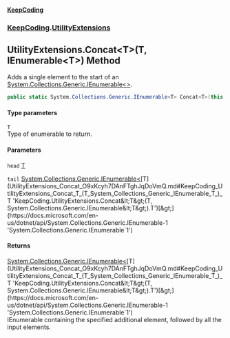 #### [KeepCoding](index.md 'index')
### [KeepCoding](KeepCoding.md 'KeepCoding').[UtilityExtensions](UtilityExtensions.md 'KeepCoding.UtilityExtensions')
## UtilityExtensions.Concat&lt;T&gt;(T, IEnumerable&lt;T&gt;) Method
Adds a single element to the start of an [System.Collections.Generic.IEnumerable&lt;&gt;](https://docs.microsoft.com/en-us/dotnet/api/System.Collections.Generic.IEnumerable-1 'System.Collections.Generic.IEnumerable`1').
```csharp
public static System.Collections.Generic.IEnumerable<T> Concat<T>(this T head, System.Collections.Generic.IEnumerable<T> tail);
```
#### Type parameters
<a name='KeepCoding_UtilityExtensions_Concat_T_(T_System_Collections_Generic_IEnumerable_T_)_T'></a>
`T`  
Type of enumerable to return.
  
#### Parameters
<a name='KeepCoding_UtilityExtensions_Concat_T_(T_System_Collections_Generic_IEnumerable_T_)_head'></a>
`head` [T](UtilityExtensions_Concat_O9xKcyh7DAnFTghJqDoVmQ.md#KeepCoding_UtilityExtensions_Concat_T_(T_System_Collections_Generic_IEnumerable_T_)_T 'KeepCoding.UtilityExtensions.Concat&lt;T&gt;(T, System.Collections.Generic.IEnumerable&lt;T&gt;).T')  
  
<a name='KeepCoding_UtilityExtensions_Concat_T_(T_System_Collections_Generic_IEnumerable_T_)_tail'></a>
`tail` [System.Collections.Generic.IEnumerable&lt;](https://docs.microsoft.com/en-us/dotnet/api/System.Collections.Generic.IEnumerable-1 'System.Collections.Generic.IEnumerable`1')[T](UtilityExtensions_Concat_O9xKcyh7DAnFTghJqDoVmQ.md#KeepCoding_UtilityExtensions_Concat_T_(T_System_Collections_Generic_IEnumerable_T_)_T 'KeepCoding.UtilityExtensions.Concat&lt;T&gt;(T, System.Collections.Generic.IEnumerable&lt;T&gt;).T')[&gt;](https://docs.microsoft.com/en-us/dotnet/api/System.Collections.Generic.IEnumerable-1 'System.Collections.Generic.IEnumerable`1')  
  
#### Returns
[System.Collections.Generic.IEnumerable&lt;](https://docs.microsoft.com/en-us/dotnet/api/System.Collections.Generic.IEnumerable-1 'System.Collections.Generic.IEnumerable`1')[T](UtilityExtensions_Concat_O9xKcyh7DAnFTghJqDoVmQ.md#KeepCoding_UtilityExtensions_Concat_T_(T_System_Collections_Generic_IEnumerable_T_)_T 'KeepCoding.UtilityExtensions.Concat&lt;T&gt;(T, System.Collections.Generic.IEnumerable&lt;T&gt;).T')[&gt;](https://docs.microsoft.com/en-us/dotnet/api/System.Collections.Generic.IEnumerable-1 'System.Collections.Generic.IEnumerable`1')  
IEnumerable containing the specified additional element, followed by all the input elements.
